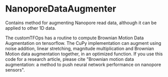 # NanoporeDataAugmenter

Contains method for augmenting Nanopore read data, although it can be applied to other 1D data. 

The customTFOps has a routine to compute Brownian Motion Data Augmentation on tensorflow. The CuPy implementation can augment using noise addition, linear stretching, magnitude multiplication and Brownian Motion data augmentation together, in an optimized function. If you use this code for a research article, please cite "Brownian motion data augmentation: a method to push neural network performance on nanopore sensors".
